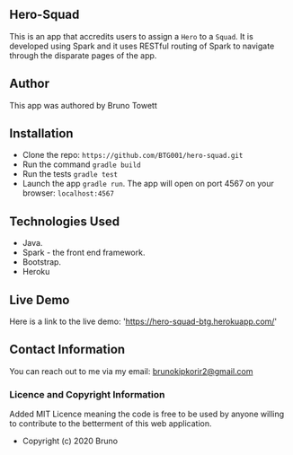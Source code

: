 ## Hero-Squad

This is an app that accredits users to assign a `Hero` to a `Squad`. It is developed using Spark and it uses RESTful routing of Spark to navigate through the disparate pages of the app.

## Author 

This app was authored by Bruno Towett

## Installation

* Clone the repo: `https://github.com/BTG001/hero-squad.git`
* Run the command `gradle build`
* Run the tests `gradle test`
* Launch the app `gradle run`. The app will open on port 4567 on your browser: `localhost:4567`

## Technologies Used

* Java.
* Spark - the front end framework.
* Bootstrap.
* Heroku

## Live Demo

Here is a link to the live demo: 'https://hero-squad-btg.herokuapp.com/'

## Contact Information

You can reach out to me via my email: brunokipkorir2@gmail.com

### Licence and Copyright Information

Added MIT Licence meaning the code is free to be used by anyone willing to contribute to the betterment of this web application.
* Copyright (c) 2020 Bruno